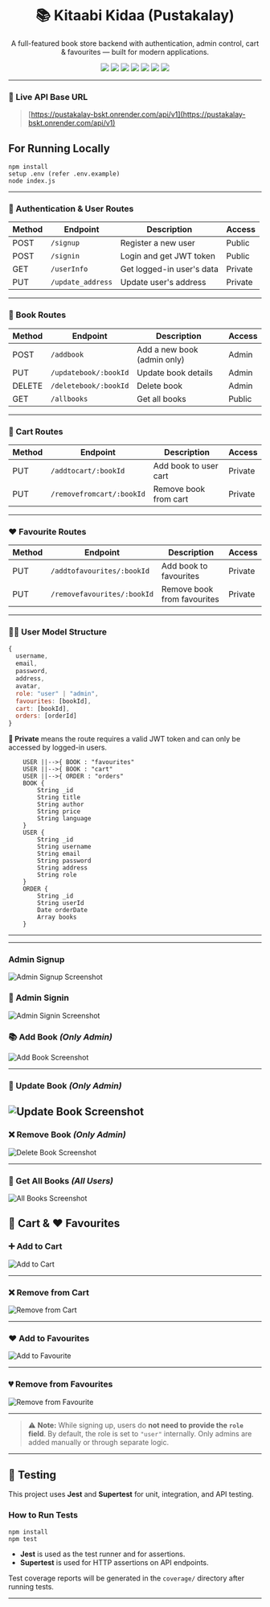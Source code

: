 <h1 align="center">📚 Kitaabi Kidaa (Pustakalay)</h1>

<p align="center">A full-featured book store backend with authentication, admin control, cart & favourites — built for modern applications.</p>

<p align="center">
  <a href="https://nodejs.org"><img src="https://img.shields.io/badge/Node.js-339933?style=for-the-badge&logo=nodedotjs&logoColor=white"/></a>
  <a href="https://expressjs.com/"><img src="https://img.shields.io/badge/Express.js-000000?style=for-the-badge&logo=express&logoColor=white"/></a>
  <a href="https://www.mongodb.com/"><img src="https://img.shields.io/badge/MongoDB-4EA94B?style=for-the-badge&logo=mongodb&logoColor=white"/></a>
  <a href="https://jwt.io/"><img src="https://img.shields.io/badge/JWT-000000?style=for-the-badge&logo=jsonwebtokens&logoColor=white"/></a>
  <a href="https://www.npmjs.com/"><img src="https://img.shields.io/badge/NPM-CB3837?style=for-the-badge&logo=npm&logoColor=white"/></a>
  <a href="https://zod.dev"><img src="https://img.shields.io/badge/Zod-3E6DF5?style=for-the-badge&logo=zod&logoColor=white"/></a>
  <a href="https://javascript.dev"><img src="https://img.shields.io/badge/Javascript-ffff00?style=for-the-badge&logo=javascript&logoColor=black"/></a>
</p>

---

### 🔗 Live API Base URL

> [https://pustakalay-bskt.onrender.com/api/v1](https://pustakalay-bskt.onrender.com/api/v1)

## For Running Locally

```
npm install
setup .env (refer .env.example)
node index.js
```

---

### 🔐 Authentication & User Routes

| Method | Endpoint          | Description               | Access  |
| ------ | ----------------- | ------------------------- | ------- |
| POST   | `/signup`         | Register a new user       | Public  |
| POST   | `/signin`         | Login and get JWT token   | Public  |
| GET    | `/userInfo`       | Get logged-in user's data | Private |
| PUT    | `/update_address` | Update user's address     | Private |

---

### 📘 Book Routes

| Method | Endpoint              | Description                 | Access |
| ------ | --------------------- | --------------------------- | ------ |
| POST   | `/addbook`            | Add a new book (admin only) | Admin  |
| PUT    | `/updatebook/:bookId` | Update book details         | Admin  |
| DELETE | `/deletebook/:bookId` | Delete book                 | Admin  |
| GET    | `/allbooks`           | Get all books               | Public |

---

### 🛒 Cart Routes

| Method | Endpoint                  | Description           | Access  |
| ------ | ------------------------- | --------------------- | ------- |
| PUT    | `/addtocart/:bookId`      | Add book to user cart | Private |
| PUT    | `/removefromcart/:bookId` | Remove book from cart | Private |

---

### ❤️ Favourite Routes

| Method | Endpoint                    | Description                 | Access  |
| ------ | --------------------------- | --------------------------- | ------- |
| PUT    | `/addtofavourites/:bookId`  | Add book to favourites      | Private |
| PUT    | `/removefavourites/:bookId` | Remove book from favourites | Private |

---

### 🧑‍💻 User Model Structure

```js
{
  username,
  email,
  password,
  address,
  avatar,
  role: "user" | "admin",
  favourites: [bookId],
  cart: [bookId],
  orders: [orderId]
}
```

**🔐 Private** means the route requires a valid JWT token and can only be accessed by logged-in users.

```erDiagram
    USER ||-->{ BOOK : "favourites"
    USER ||-->{ BOOK : "cart"
    USER ||-->{ ORDER : "orders"
    BOOK {
        String _id
        String title
        String author
        String price
        String language
    }
    USER {
        String _id
        String username
        String email
        String password
        String address
        String role
    }
    ORDER {
        String _id
        String userId
        Date orderDate
        Array books
    }

```

---

---

### Admin Signup

![Admin Signup Screenshot](screenshots/admin-signin.png)

### 🔐 Admin Signin

![Admin Signin Screenshot](screenshots/admin-signin.png)

### 📚 Add Book _(Only Admin)_

![Add Book Screenshot](<screenshots/add-book(only-admin).png>)

---

### 📝 Update Book _(Only Admin)_

## ![Update Book Screenshot](<screenshots/update-book(only admin).png>)

### ❌ Remove Book _(Only Admin)_

![Delete Book Screenshot](<screenshots/delete-book(only admin).png>)

---

### 📖 Get All Books _(All Users)_

![All Books Screenshot](<screenshots/all-book(anyuser).png>)

## 🛒 Cart & ❤️ Favourites

### ➕ Add to Cart

![Add to Cart](screenshots/addToCart-USER.png)

---

### ❌ Remove from Cart

![Remove from Cart](screenshots/removeFromCart-USER.png)

---

### ❤️ Add to Favourites

![Add to Favourite](screenshots/addToFavourite-USER.png)

---

### 💔 Remove from Favourites

![Remove from Favourite](screenshots/removeFromFavourites-USER.png)

---

> ⚠️ **Note:** While signing up, users do **not need to provide the `role` field**. By default, the role is set to `"user"` internally. Only admins are added manually or through separate logic.

---

## 🧪 Testing

This project uses **Jest** and **Supertest** for unit, integration, and API testing.

### How to Run Tests

```
npm install
npm test
```

- **Jest** is used as the test runner and for assertions.
- **Supertest** is used for HTTP assertions on API endpoints.

Test coverage reports will be generated in the `coverage/` directory after running tests.

---
